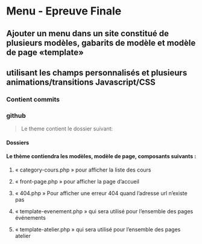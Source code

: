 # Menu - Epreuve Finale
## Ajouter un menu dans un site constitué de plusieurs modèles, gabarits de modèle et modèle de page «template»
## utilisant les champs personnalisés et plusieurs animations/transitions Javascript/CSS
### Contient  commits
### github 


> Le theme contient le dossier suivant:

#### Dossiers

#### Le thème contiendra les modèles, modèle de page, composants suivants : 
1. « category-cours.php » pour afficher la liste des cours

2. « front-page.php » pour afficher la page d’accueil

6. « 404.php » Pour afficher une erreur 404 quand l’adresse url n’existe pas

7. « template-evenement.php » qui sera utilisé pour l’ensemble des pages événements

8. « template-atelier.php » qui sera utilisé pour l’ensemble des pages atelier
